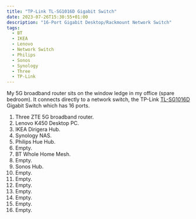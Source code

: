 ```yaml
---
title: "TP-Link TL-SG1016D Gigabit Switch"
date: 2023-07-26T15:30:55+01:00
description: "16-Port Gigabit Desktop/Rackmount Network Switch"
tags:
  - BT
  - IKEA
  - Lenovo
  - Network Switch
  - Philips
  - Sonos
  - Synology
  - Three
  - TP-Link
---
```

My 5G broadband router sits on the window ledge in my office (spare bedroom). It connects directly to a network switch, the TP-Link [TL-SG1016D](https://www.tp-link.com/uk/business-networking/unmanaged-switch/tl-sg1016d/) Gigabit Switch which has 16 ports.

1. Three ZTE 5G broadband router.
2. Lenovo K450 Desktop PC.
3. IKEA Dirigera Hub.
4. Synology NAS.
5. Philips Hue Hub.
6. Empty.
7. BT Whole Home Mesh.
8. Empty.
9. Sonos Hub.
10. Empty.
11. Empty.
12. Empty.
13. Empty.
14. Empty.
15. Empty.
16. Empty.


